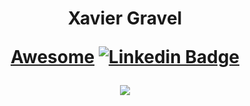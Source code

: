 <h1 align="center">Xavier Gravel 

[Awesome](https://cdn.rawgit.com/sindresorhus/awesome/d7305f38d29fed78fa85652e3a63e154dd8e8829/media/badge.svg)
[![Linkedin Badge](https://img.shields.io/badge/-XavierG-blue?style=flat-square&logo=Linkedin&logoColor=white&link=https://www.linkedin.com/in/xavier-gravel/)](https://www.linkedin.com/in/xavier-gravel/)

<p align="center"><img src="https://media4.giphy.com/media/l2JhH8cQERbtYalHO/giphy.gif?cid=790b761135e1cd3beef380a5ddb8520e4e10220ff1e0e23e&rid=giphy.gif&ct=g" /></p>
